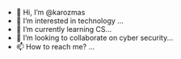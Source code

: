 - 👋 Hi, I’m @karozmas
- 👀 I’m interested in technology ...
- 🌱 I’m currently learning CS...
- 💞️ I’m looking to collaborate on cyber security...
- 📫 How to reach me? ...

<!---
karozmas/karozmas is a ✨ special ✨ repository because its `README.md` (this file) appears on your GitHub profile.
You can click the Preview link to take a look at your changes.
--->
